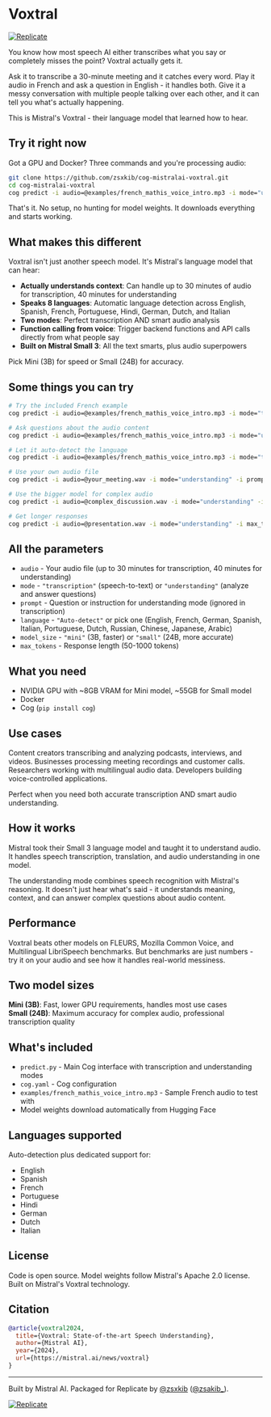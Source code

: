 # Voxtral

[![Replicate](https://replicate.com/zsxkib/voxtral/badge)](https://replicate.com/zsxkib/voxtral)

You know how most speech AI either transcribes what you say or completely misses the point? Voxtral actually gets it.

Ask it to transcribe a 30-minute meeting and it catches every word. Play it audio in French and ask a question in English - it handles both. Give it a messy conversation with multiple people talking over each other, and it can tell you what's actually happening.

This is Mistral's Voxtral - their language model that learned how to hear.

## Try it right now

Got a GPU and Docker? Three commands and you're processing audio:

```bash
git clone https://github.com/zsxkib/cog-mistralai-voxtral.git
cd cog-mistralai-voxtral
cog predict -i audio=@examples/french_mathis_voice_intro.mp3 -i mode="understanding" -i prompt="What is this person saying?"
```

That's it. No setup, no hunting for model weights. It downloads everything and starts working.

## What makes this different

Voxtral isn't just another speech model. It's Mistral's language model that can hear:

- **Actually understands context**: Can handle up to 30 minutes of audio for transcription, 40 minutes for understanding
- **Speaks 8 languages**: Automatic language detection across English, Spanish, French, Portuguese, Hindi, German, Dutch, and Italian  
- **Two modes**: Perfect transcription AND smart audio analysis
- **Function calling from voice**: Trigger backend functions and API calls directly from what people say
- **Built on Mistral Small 3**: All the text smarts, plus audio superpowers

Pick Mini (3B) for speed or Small (24B) for accuracy.

## Some things you can try

```bash
# Try the included French example
cog predict -i audio=@examples/french_mathis_voice_intro.mp3 -i mode="transcription" -i language="French"

# Ask questions about the audio content  
cog predict -i audio=@examples/french_mathis_voice_intro.mp3 -i mode="understanding" -i prompt="Summarize what this person is talking about"

# Let it auto-detect the language
cog predict -i audio=@examples/french_mathis_voice_intro.mp3 -i mode="transcription" -i language="Auto-detect"

# Use your own audio file
cog predict -i audio=@your_meeting.wav -i mode="understanding" -i prompt="Who are the speakers and what are they discussing?"

# Use the bigger model for complex audio
cog predict -i audio=@complex_discussion.wav -i mode="understanding" -i model_size="small" -i prompt="Extract key insights and action items"

# Get longer responses
cog predict -i audio=@presentation.wav -i mode="understanding" -i max_tokens=800 -i prompt="Give me a detailed summary"
```

## All the parameters

- `audio` - Your audio file (up to 30 minutes for transcription, 40 minutes for understanding)
- `mode` - `"transcription"` (speech-to-text) or `"understanding"` (analyze and answer questions)
- `prompt` - Question or instruction for understanding mode (ignored in transcription)  
- `language` - `"Auto-detect"` or pick one (English, French, German, Spanish, Italian, Portuguese, Dutch, Russian, Chinese, Japanese, Arabic)
- `model_size` - `"mini"` (3B, faster) or `"small"` (24B, more accurate)
- `max_tokens` - Response length (50-1000 tokens)

## What you need

- NVIDIA GPU with ~8GB VRAM for Mini model, ~55GB for Small model
- Docker
- Cog (`pip install cog`)

## Use cases

Content creators transcribing and analyzing podcasts, interviews, and videos. Businesses processing meeting recordings and customer calls. Researchers working with multilingual audio data. Developers building voice-controlled applications.

Perfect when you need both accurate transcription AND smart audio understanding.

## How it works

Mistral took their Small 3 language model and taught it to understand audio. It handles speech transcription, translation, and audio understanding in one model.

The understanding mode combines speech recognition with Mistral's reasoning. It doesn't just hear what's said - it understands meaning, context, and can answer complex questions about audio content.

## Performance  

Voxtral beats other models on FLEURS, Mozilla Common Voice, and Multilingual LibriSpeech benchmarks. But benchmarks are just numbers - try it on your audio and see how it handles real-world messiness.

## Two model sizes

**Mini (3B)**: Fast, lower GPU requirements, handles most use cases  
**Small (24B)**: Maximum accuracy for complex audio, professional transcription quality

## What's included

- `predict.py` - Main Cog interface with transcription and understanding modes
- `cog.yaml` - Cog configuration  
- `examples/french_mathis_voice_intro.mp3` - Sample French audio to test with
- Model weights download automatically from Hugging Face

## Languages supported

Auto-detection plus dedicated support for:
- English
- Spanish  
- French
- Portuguese
- Hindi
- German
- Dutch
- Italian

## License

Code is open source. Model weights follow Mistral's Apache 2.0 license. Built on Mistral's Voxtral technology.

## Citation

```bibtex
@article{voxtral2024,
  title={Voxtral: State-of-the-art Speech Understanding},
  author={Mistral AI},
  year={2024},
  url={https://mistral.ai/news/voxtral}
}
```

---

Built by Mistral AI. Packaged for Replicate by [@zsxkib](https://github.com/zsxkib) ([@zsakib_](https://twitter.com/zsakib_)).

[![Replicate](https://replicate.com/zsxkib/voxtral/badge)](https://replicate.com/zsxkib/voxtral)